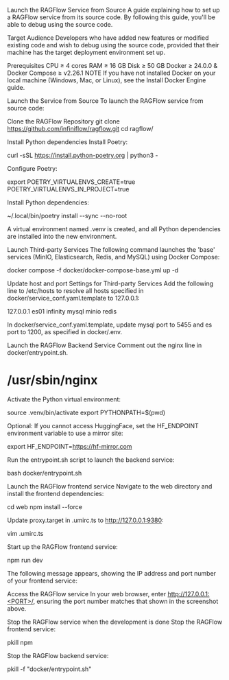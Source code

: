 Launch the RAGFlow Service from Source
A guide explaining how to set up a RAGFlow service from its source code. By following this guide, you'll be able to debug using the source code.

Target Audience
Developers who have added new features or modified existing code and wish to debug using the source code, provided that their machine has the target deployment environment set up.

Prerequisites
CPU ≥ 4 cores
RAM ≥ 16 GB
Disk ≥ 50 GB
Docker ≥ 24.0.0 & Docker Compose ≥ v2.26.1
NOTE
If you have not installed Docker on your local machine (Windows, Mac, or Linux), see the Install Docker Engine guide.

Launch the Service from Source
To launch the RAGFlow service from source code:

Clone the RAGFlow Repository
git clone https://github.com/infiniflow/ragflow.git
cd ragflow/

Install Python dependencies
Install Poetry:

curl -sSL https://install.python-poetry.org | python3 -

Configure Poetry:

export POETRY_VIRTUALENVS_CREATE=true POETRY_VIRTUALENVS_IN_PROJECT=true

Install Python dependencies:

~/.local/bin/poetry install --sync --no-root

A virtual environment named .venv is created, and all Python dependencies are installed into the new environment.

Launch Third-party Services
The following command launches the 'base' services (MinIO, Elasticsearch, Redis, and MySQL) using Docker Compose:

docker compose -f docker/docker-compose-base.yml up -d

Update host and port Settings for Third-party Services
Add the following line to /etc/hosts to resolve all hosts specified in docker/service_conf.yaml.template to 127.0.0.1:

127.0.0.1       es01 infinity mysql minio redis

In docker/service_conf.yaml.template, update mysql port to 5455 and es port to 1200, as specified in docker/.env.

Launch the RAGFlow Backend Service
Comment out the nginx line in docker/entrypoint.sh.

# /usr/sbin/nginx

Activate the Python virtual environment:

source .venv/bin/activate
export PYTHONPATH=$(pwd)

Optional: If you cannot access HuggingFace, set the HF_ENDPOINT environment variable to use a mirror site:

export HF_ENDPOINT=https://hf-mirror.com

Run the entrypoint.sh script to launch the backend service:

bash docker/entrypoint.sh

Launch the RAGFlow frontend service
Navigate to the web directory and install the frontend dependencies:

cd web
npm install --force

Update proxy.target in .umirc.ts to http://127.0.0.1:9380:

vim .umirc.ts

Start up the RAGFlow frontend service:

npm run dev 

The following message appears, showing the IP address and port number of your frontend service:



Access the RAGFlow service
In your web browser, enter http://127.0.0.1:<PORT>/, ensuring the port number matches that shown in the screenshot above.

Stop the RAGFlow service when the development is done
Stop the RAGFlow frontend service:

pkill npm

Stop the RAGFlow backend service:

pkill -f "docker/entrypoint.sh"
